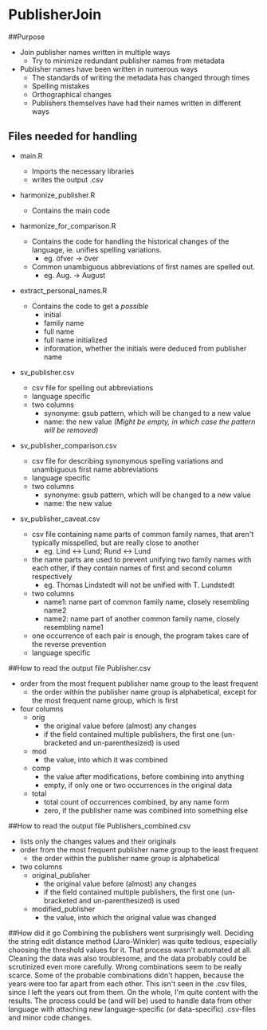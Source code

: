 # PublisherJoin
##Purpose
  + Join publisher names written in multiple ways
    * Try to minimize redundant publisher names from metadata
  + Publisher names have been written in numerous ways
    * The standards of writing the metadata has changed through times
    * Spelling mistakes
    * Orthographical changes
    * Publishers themselves have had their names written in different ways

## Files needed for handling
  * main.R
    * Imports the necessary libraries
    * writes the output .csv
    
  * harmonize_publisher.R
    * Contains the main code

  * harmonize_for_comparison.R
    * Contains the code for handling the historical changes of the language, ie. unifies spelling variations. 
      * eg. öfver -> över
    * Common unambiguous abbreviations of first names are spelled out.
      * eg. Aug. -> August

  * extract_personal_names.R
    * Contains the code to get a _possible_ 
      * initial
      * family name
      * full name
      * full name initialized
      * information, whether the initials were deduced from publisher name

  * sv_publisher.csv
    * csv file for spelling out abbreviations
    * language specific
    * two columns
      * synonyme: gsub pattern, which will be changed to a new value
      * name: the new value _(Might be empty, in which case the pattern will be removed)_

  * sv_publisher_comparison.csv
    * csv file for describing synonymous spelling variations and unambiguous first name abbreviations
    * language specific
    * two columns
      * synonyme: gsub pattern, which will be changed to a new value
      * name: the new value
  
  * sv_publisher_caveat.csv
    * csv file containing name parts of common family names, that aren't typically misspelled, but are really close to another
      * eg. Lind <-> Lund; Rund <-> Lund
    * the name parts are used to prevent unifying two family names with each other, if they contain names of first and second column respectively
      * eg. Thomas Lindstedt will not be unified with T. Lundstedt
    * two columns
      * name1: name part of common family name, closely resembling name2
      * name2: name part of another common family name, closely resembling name1
    * one occurrence of each pair is enough, the program takes care of the reverse prevention
    * language specific
    
##How to read the output file Publisher.csv
  * order from the most frequent publisher name group to the least frequent
    + the order within the publisher name group is alphabetical, except for the most frequent name group, which is first
  * four columns
     + orig
       - the original value before (almost) any changes
       - if the field contained multiple publishers, the first one (un-bracketed and un-parenthesized) is used
     + mod
       - the value, into which it was combined
     + comp
       - the value after modifications, before combining into anything
       - empty, if only one or two occurrences in the original data
     + total
       - total count of occurrences combined, by any name form
       - zero, if the publisher name was combined into something else
     
##How to read the output file Publishers_combined.csv
  * lists only the changes values and their originals
  * order from the most frequent publisher name group to the least frequent
    + the order within the publisher name group is alphabetical
  * two columns
    + original_publisher
      - the original value before (almost) any changes
      - if the field contained multiple publishers, the first one (un-bracketed and un-parenthesized) is used
    + modified_publisher
      - the value, into which the original value was changed

##How did it go
Combining the publishers went surprisingly well. Deciding the string edit distance method (Jaro-Winkler) was quite tedious, especially choosing the threshold values for it. That process wasn't automated at all. Cleaning the data was also troublesome, and the data probably could be scrutinized even more carefully. Wrong combinations seem to be really scarce. Some of the probable combinations didn't happen, because the years were too far apart from each other. This isn't seen in the .csv files, since I left the years out from them. On the whole, I'm quite content with the results. The process could be (and will be) used to handle data from other language with attaching new language-specific (or data-specific) .csv-files and minor code changes.
